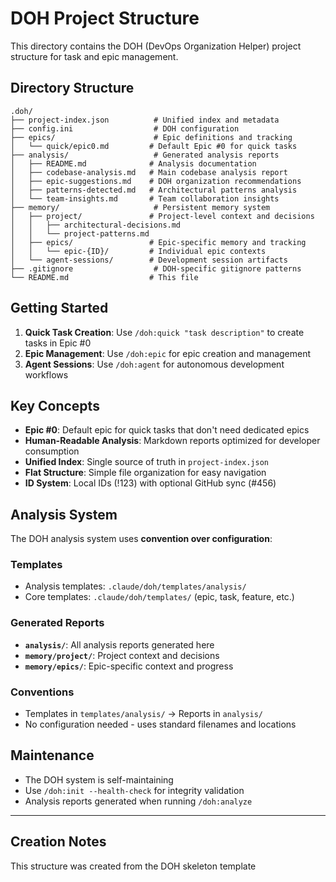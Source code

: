 # DOH Project Structure

This directory contains the DOH (DevOps Organization Helper) project structure for task and epic management.

## Directory Structure

```text
.doh/
├── project-index.json          # Unified index and metadata
├── config.ini                  # DOH configuration
├── epics/                      # Epic definitions and tracking
│   └── quick/epic0.md         # Default Epic #0 for quick tasks
├── analysis/                   # Generated analysis reports
│   ├── README.md              # Analysis documentation
│   ├── codebase-analysis.md   # Main codebase analysis report
│   ├── epic-suggestions.md    # DOH organization recommendations
│   ├── patterns-detected.md   # Architectural patterns analysis
│   └── team-insights.md       # Team collaboration insights
├── memory/                     # Persistent memory system
│   ├── project/               # Project-level context and decisions
│   │   ├── architectural-decisions.md
│   │   └── project-patterns.md
│   ├── epics/                 # Epic-specific memory and tracking
│   │   └── epic-{ID}/         # Individual epic contexts
│   └── agent-sessions/        # Development session artifacts
├── .gitignore                  # DOH-specific gitignore patterns
└── README.md                  # This file
```

## Getting Started

1. **Quick Task Creation**: Use `/doh:quick "task description"` to create tasks in Epic #0
2. **Epic Management**: Use `/doh:epic` for epic creation and management
3. **Agent Sessions**: Use `/doh:agent` for autonomous development workflows

## Key Concepts

- **Epic #0**: Default epic for quick tasks that don't need dedicated epics
- **Human-Readable Analysis**: Markdown reports optimized for developer consumption
- **Unified Index**: Single source of truth in `project-index.json`
- **Flat Structure**: Simple file organization for easy navigation
- **ID System**: Local IDs (!123) with optional GitHub sync (#456)

## Analysis System

The DOH analysis system uses **convention over configuration**:

### Templates
- Analysis templates: `.claude/doh/templates/analysis/`
- Core templates: `.claude/doh/templates/` (epic, task, feature, etc.)

### Generated Reports
- **`analysis/`**: All analysis reports generated here
- **`memory/project/`**: Project context and decisions
- **`memory/epics/`**: Epic-specific context and progress

### Conventions
- Templates in `templates/analysis/` → Reports in `analysis/`
- No configuration needed - uses standard filenames and locations

## Maintenance

- The DOH system is self-maintaining
- Use `/doh:init --health-check` for integrity validation
- Analysis reports generated when running `/doh:analyze`

---

## Creation Notes

This structure was created from the DOH skeleton template
